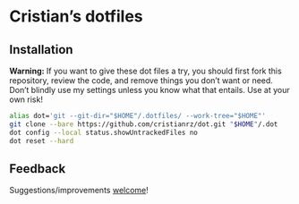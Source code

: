 # Cristian’s dotfiles

## Installation

**Warning:** If you want to give these dot files a try, you should first fork this repository, review the code, and remove things you don’t want or need. Don’t blindly use my settings unless you know what that entails. Use at your own risk!

``` bash
alias dot='git --git-dir="$HOME"/.dotfiles/ --work-tree="$HOME"'
git clone --bare https://github.com/cristianrz/dot.git "$HOME"/.dot
dot config --local status.showUntrackedFiles no
dot reset --hard
```

## Feedback

Suggestions/improvements
[welcome](https://github.com/cristianrz/dotfiles/issues)!
